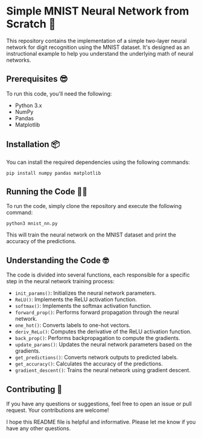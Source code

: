 # Simple MNIST Neural Network from Scratch 🧠

This repository contains the implementation of a simple two-layer neural network for digit recognition using the MNIST dataset. It's designed as an instructional example to help you understand the underlying math of neural networks.

## Prerequisites 😎

To run this code, you'll need the following:

* Python 3.x
* NumPy
* Pandas
* Matplotlib

## Installation 📦

You can install the required dependencies using the following commands:

`pip install numpy pandas matplotlib`

## Running the Code 🏃‍♂️
To run the code, simply clone the repository and execute the following command:

`python3 mnist_nn.py`

This will train the neural network on the MNIST dataset and print the accuracy of the predictions.

## Understanding the Code 🤓

The code is divided into several functions, each responsible for a specific step in the neural network training process:

* `init_params()`: Initializes the neural network parameters.
* `ReLU()`: Implements the ReLU activation function.
* `softmax()`: Implements the softmax activation function.
* `forward_prop()`: Performs forward propagation through the neural network.
* `one_hot()`: Converts labels to one-hot vectors.
* `deriv_ReLu()`: Computes the derivative of the ReLU activation function.
* `back_prop()`: Performs backpropagation to compute the gradients.
* `update_params()`: Updates the neural network parameters based on the gradients.
* `get_predictions()`: Converts network outputs to predicted labels.
* `get_accuracy()`: Calculates the accuracy of the predictions.
* `gradient_descent()`: Trains the neural network using gradient descent.

## Contributing 🤝

If you have any questions or suggestions, feel free to open an issue or pull request. Your contributions are welcome!

I hope this README file is helpful and informative. Please let me know if you have any other questions.

